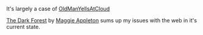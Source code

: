 It's largely a case of [OldManYellsAtCloud](old-man-yells-at-cloud.gif)






[The Dark Forest](https://maggieappleton.com/ai-dark-forest) by [Maggie Appleton](https://maggieappleton.com) sums up my issues with the web in it's current state.

